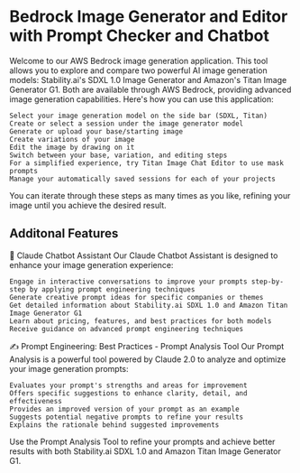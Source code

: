 # Bedrock Image Generator and Editor with Prompt Checker and Chatbot
Welcome to our AWS Bedrock image generation application. This tool allows you to explore and compare two powerful AI image generation models: Stability.ai's SDXL 1.0 Image Generator and Amazon's Titan Image Generator G1. Both are available through AWS Bedrock, providing advanced image generation capabilities.
Here's how you can use this application:

    Select your image generation model on the side bar (SDXL, Titan)
    Create or select a session under the image generator model
    Generate or upload your base/starting image
    Create variations of your image
    Edit the image by drawing on it
    Switch between your base, variation, and editing steps
    For a simplified experience, try Titan Image Chat Editor to use mask prompts
    Manage your automatically saved sessions for each of your projects

You can iterate through these steps as many times as you like, refining your image until you achieve the desired result.

## Additonal Features
🤖 Claude Chatbot Assistant
Our Claude Chatbot Assistant is designed to enhance your image generation experience:

    Engage in interactive conversations to improve your prompts step-by-step by applying prompt engineering techniques
    Generate creative prompt ideas for specific companies or themes
    Get detailed information about Stability.ai SDXL 1.0 and Amazon Titan Image Generator G1
    Learn about pricing, features, and best practices for both models
    Receive guidance on advanced prompt engineering techniques

✍️ Prompt Engineering: Best Practices - Prompt Analysis Tool
Our Prompt Analysis is a powerful tool powered by Claude 2.0 to analyze and optimize your image generation prompts:

    Evaluates your prompt's strengths and areas for improvement
    Offers specific suggestions to enhance clarity, detail, and effectiveness
    Provides an improved version of your prompt as an example
    Suggests potential negative prompts to refine your results
    Explains the rationale behind suggested improvements

Use the Prompt Analysis Tool to refine your prompts and achieve better results with both Stability.ai SDXL 1.0 and Amazon Titan Image Generator G1.

